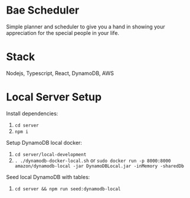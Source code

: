 # Bae Scheduler

Simple planner and scheduler to give you a hand in showing your appreciation for the special people in your life.

# Stack

Nodejs, Typescript, React, DynamoDB, AWS

# Local Server Setup

Install dependencies:

1. `cd server`
2. `npm i`

Setup DynamoDB local docker:

1. `cd server/local-development`
2. `. ./dynamodb-docker-local.sh` or `sudo docker run -p 8000:8000 amazon/dynamodb-local -jar DynamoDBLocal.jar -inMemory -sharedDb`

Seed local DynamoDB with tables:

1. `cd server && npm run seed:dynamodb-local`
